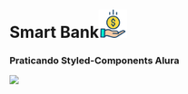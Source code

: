 # Smart Bank<img width="50" src="https://github.com/AndressaDaCosta/styled-components-alura/blob/main/src/assets/images/save-money.png?raw=true">

### Praticando Styled-Components Alura 

<img src="https://github.com/AndressaDaCosta/styled-components-alura/blob/main/src/assets/images/Captura%20de%20Tela%202022-11-14%20%C3%A0s%2018.25.15.png?raw=true">

